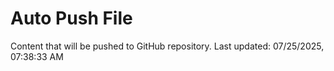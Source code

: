 # Auto Push File

Content that will be pushed to GitHub repository.
Last updated: 07/25/2025, 07:38:33 AM